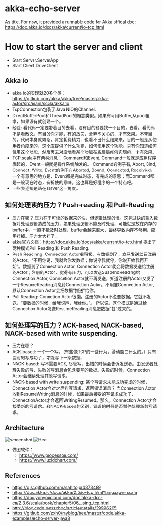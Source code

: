 # akka-echo-server
As title. For now, it provided a runnable code for Akka offical doc: https://doc.akka.io/docs/akka/current/io-tcp.html

# How to start the server and client
* Start Server.ServerApp
* Start Client.DriveClient

## Akka io
* akka io的实现就20多个类：https://github.com/akka/akka/tree/master/akka-actor/src/main/scala/akka/io
* TcpConnection包装了Java NIO的Channel.
* DirectBufferPool和ThreadPool的概念类似。如果有可用Buffer,从pool里拿，如果没有就创建一个。
* 经验: 看代码一定要带着目的去看，没有目的也要找一个目的，去看。看代码不是看散文。有目的你才能，有的放矢，舍弃不关心的，才有效果。不带目的，代码本身就繁杂，肯定耗费精力，也看不出什么结果来。目的一般是从使用者角度来的，这个库提供了什么功能，如何使用这个功能。只有你知道如何使用这个功能，然后再去对应地看某个功能在底层是如何实现的，才有效果。
* TCP.scala中有两种消息： Command和Event. Command一般就是应用程序发起的，Event一般就是操作系统触发的。 Command的例子有, Abort, Bind, Connect, Write; Event的例子有Aborted, Bound, Connected, Receivied，一个有意思的地方是，Event都是完成时态，有完成的意思；而Command都是一般现在时态，有祈使的意味。这也算是好程序的一个特点吧。
* 一些表述都是站在server这一角度。

## 如何处理读的压力？Push-reading 和 Pull-Reading
* 压力在哪？ 压力在于可读的数据来的快，但逻辑处理的慢。这是过快的输入数据对处理逻辑造成的压力，如果处理逻辑不能及时处理，可能就是放在内存的buffer中，一直不能及时处理，buffer会越来越大，最终导致内存不够用，应用挂掉。压力太大挂了。
* akka官方文档：https://doc.akka.io/docs/akka/current/io-tcp.html 提出了两种模式Pull Reading 和 Push Reading.
* Push Readinng: Connection Actor很积极，有数据到了，立马发送给已注册的Actor。“不用你说，我就给你发数据；你说停我就停，你说开始我再开始”。数据到了Connection Actor, Connection Actor就会将数据发送给注册的Actor；注册的Actor，觉得有压力，可以发送SuspendReading给Connection Actor, Conncetion Actor就不再发送，知道注册的Actor又发了一个ResumeReading消息给Connection Actor。不用催Connection Actor, 默认Connection Actor会把数据“推送”给你。
* Pull Reading: Connetion Actor很懒，注册的Actor不说要数据，它就不发送。“要数据的时候，给我说声，我给你。”。 所以说，这个模式是通过给Connection Actor发送ResumeReading消息把数据"拉“过来的。

## 如何处理写的压力？ACK-based, NACK-based, NACK-based with write suspending.
* 压力在哪？ 
* ACK-based: 一个一个写，（有些像TCP的一些行为，滑动窗口什么的。）只有当前的写成功了，才能写下一条数据。
* NACK-based: 写不需要ACK, 尽管写，出错的时候会告诉发送者。由发送者处理失败的写，失败的写消息会包含要写的数据。失败的时候，Connection Actor会继续处理其他写请求。
* NACK-based with write suspending: 某个写请求未能成功完成的时候，Connection Actor会对之后的写请求，返回错误消息？ 当Connection Actor收到ResumeWriting消息的时候，如果最后接受的写请求成功了，ConnectionActor才会返回WritingResumed。那么，Connection Actor才会接受新的写请求。和NACK-based的区别，错误的时候是否暂停处理新的写请求。




## Architecture
  ![screenshot](https://www.lucidchart.com/publicSegments/view/39b0a770-82cd-4078-b1ff-6ab6ee63ffc8/image.png "Logo Title Text 1")
  ![Hee](http://on-img.com/chart_image/5a3c6fe7e4b0ce9ffea59979.png "Ni")
* 做图软件：
  * https://www.processon.com/
  * https://www.lucidchart.com/
## References
* https://gist.github.com/masahitojp/4373489
* https://doc.akka.io/docs/akka/2.5/io-tcp.html?language=scala
* https://doc.yonyoucloud.com/doc/akka-doc-cn/2.3.6/scala/book/chapter5/06_using_tcp.html
* http://blog.csdn.net/zxhoo/article/details/39996205
* https://github.com/zxh0/myblog/tree/master/code/akka-examples/echo-server-java8
